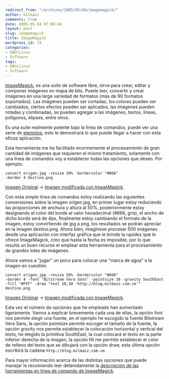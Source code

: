 ```yaml
---
redirect_from: "/archivos/2005/05/04/imagemagick/"
author: milmazz
comments: true
date: 2005-05-04 07:00:44
layout: post
slug: imagemagick
title: ImageMagick
wordpress_id: 19
categories:
- GNU/Linux
- Software
tags:
- GNU/Linux
- Software
---
```


[ImageMagick](http://www.imagemagick.org/), es una _suite_ de software libre, sirve para crear, editar y componer imágenes en mapa de bits. Puede leer, convertir y crear imágenes en una larga variedad de formatos (más de 90 formatos soportados). Las imágenes pueden ser cortadas, los colores pueden ser cambiados, ciertos efectos pueden ser aplicados, las imágenes pueden rotadas y combinadas, se pueden agregar a las imágenes, textos, líneas, polígonos, elipses, entre otros.

Es una suite realmente potente bajo la línea de comandos, puede ver una serie de [ejemplos](http://www.imagemagick.org/script/examples.php), esto le demostrará lo que puede llegar a hacer con esta eficaz aplicación.

Esta herramienta me ha facilitado enormemente el procesamiento de gran cantidad de imágenes que requieren el mismo tratamiento, solamente con una línea de comandos voy a establecer todas las opciones que deseo. Por ejemplo:

    convert origen.jpg -resize 50% -bordercolor "#666"
    -border 4 destino.png

[Imagen Original](/images/2005-05-04-imagemagick/Tortugas_14.jpg) -> [Imagen modificada con ImageMagick](/images/2005-05-04-imagemagick/Tortugas_14.png).

Con esta simple línea de comandos estoy realizando las siguientes conversiones sobre la imagen origen.jpg, en primer lugar estoy reduciendo las proporciones de anchura y altura al 50%, posteriormente estoy designando el color del borde al valor hexadecimal (#666, gris), el ancho de dicho borde será de 4px, finalmente estoy cambiando el formato de la imagen, estoy convirtiendo de jpg a png, los resultados se podrán apreciar en la imagen destino.png. Ahora bien, imagínese procesar 500 imágenes desde una aplicación con interfaz gráfica que le brinde la rapidez que le ofrece ImageMagick, creo que hasta la fecha es imposible, por lo que resulta un buen recurso el emplear esta herramienta para el procesamiento de grandes lotes de imágenes.

Ahora vamos a "jugar" un poco para colocar una "marca de agua" a la imagen en cuestión.

    convert origen.jpg -resize 50% -bordercolor "#666"
    -border 4 -font "Bitstream Vera Sans" -pointsize 16 -gravity SouthEast
    -fill "#FFF" -draw "text 10,10 'http://blog.milmazz.com.ve'" destino.png

[Imagen Original](/images/2005-05-04-imagemagick/Tortugas_18.jpg) -> [Imagen modificada con ImageMagick](/images/2005-05-04-imagemagick/Tortugas_18.png).

Esta vez el número de opciones que he empleado han aumentado ligeramente. Vamos a explicar brevemente cada una de ellas, la opción font nos permite elegir una fuente, en el ejemplo he escogido la fuente Bitstream Vera Sans, la opción pointsize permite escoger el tamaño de la fuente, la opción gravity nos permite establecer la colocación horizontal y vertical del texto, he elegido la primitiva SouthEast, la cual colocará el texto en la parte inferior derecha de la imagen,  la opción fill me permite establecer el color de relleno del texto que se dibujará con la opción draw, esta última opción escribirá la cadena `http://blog.milmazz.com.ve`.

Para mayor información acerca de las distintas opciones que puede manejar le recomiendo leer detenidamente la [descripción de las herramientas en línea de comando de ImageMagick](http://www.imagemagick.org/script/command-line-tools.php).
